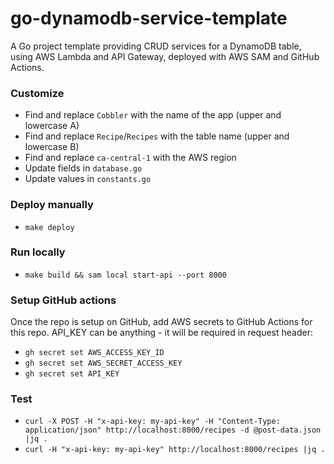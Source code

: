 # go-dynamodb-service-template

A Go project template providing CRUD services for a DynamoDB table, using AWS Lambda and API Gateway, deployed with AWS SAM and GitHub Actions.

### Customize

-   Find and replace `Cobbler` with the name of the app (upper and lowercase A)
-   Find and replace `Recipe`/`Recipes` with the table name (upper and lowercase B)
-   Find and replace `ca-central-1` with the AWS region
-   Update fields in `database.go`
-   Update values in `constants.go`

### Deploy manually

-   `make deploy`

### Run locally

-   `make build && sam local start-api --port 8000`

### Setup GitHub actions

Once the repo is setup on GitHub, add AWS secrets to GitHub Actions for this repo. API_KEY can be anything - it will be required in request header:

-   `gh secret set AWS_ACCESS_KEY_ID`
-   `gh secret set AWS_SECRET_ACCESS_KEY`
-   `gh secret set API_KEY`

### Test

-   `curl -X POST -H "x-api-key: my-api-key" -H "Content-Type: application/json" http://localhost:8000/recipes -d @post-data.json |jq .`
-   `curl -H "x-api-key: my-api-key" http://localhost:8000/recipes |jq .`
